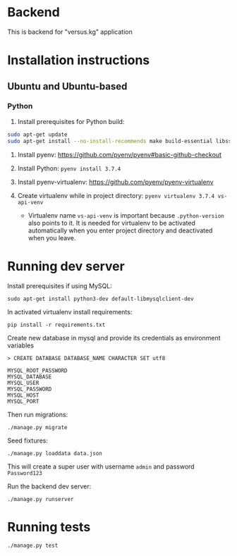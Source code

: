 # Backend

This is backend for "versus.kg" application

# Installation instructions

## Ubuntu and Ubuntu-based

### Python

1. Install prerequisites for Python build:
  ```bash 
  sudo apt-get update
  sudo apt-get install --no-install-recommends make build-essential libssl-dev zlib1g-dev libbz2-dev libreadline-dev libsqlite3-dev wget curl llvm libncurses5-dev xz-utils tk-dev libxml2-dev libxmlsec1-dev libffi-dev liblzma-dev
  ```
1. Install pyenv: https://github.com/pyenv/pyenv#basic-github-checkout
1. Install Python: `pyenv install 3.7.4`
1. Install pyenv-virtualenv: https://github.com/pyenv/pyenv-virtualenv
1. Create virtualenv while in project directory: `pyenv virtualenv 3.7.4 vs-api-venv`
   
   * Virtualenv name `vs-api-venv` is important because `.python-version` also points to it. 
   It is needed for virtualenv to be activated automatically when you enter project directory 
   and deactivated when you leave.

# Running dev server
Install prerequisites if using MySQL:
```
sudo apt-get install python3-dev default-libmysqlclient-dev
```

In activated virtualenv install requirements:
```
pip install -r requirements.txt
```

Create new database in mysql and provide its credentials as environment variables
```angular2html
> CREATE DATABASE DATABASE_NAME CHARACTER SET utf8
```

```
MYSQL_ROOT_PASSWORD
MYSQL_DATABASE
MYSQL_USER
MYSQL_PASSWORD
MYSQL_HOST
MYSQL_PORT
```

Then run migrations:
```
./manage.py migrate
```

Seed fixtures:
```
./manage.py loaddata data.json
```

This will create a super user with username `admin` and password `Password123`

Run the backend dev server:
```
./manage.py runserver

```


# Running tests

```
./manage.py test
```
